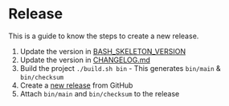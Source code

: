 # Release

This is a guide to know the steps to create a new release.

1. Update the version in [BASH_SKELETON_VERSION](../entry-point)
1. Update the version in [CHANGELOG.md](../CHANGELOG.md)
1. Build the project `./build.sh bin` - This generates `bin/main` & `bin/checksum`
1. Create a [new release](https://github.com/Chemaclass/bash-skeleton/releases/new) from GitHub
1. Attach `bin/main` and `bin/checksum` to the release
